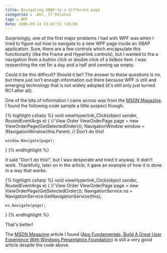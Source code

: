 ```yaml
---
title: Navigating XBAP to a different page
categories : .Net, IT Related
tags : WPF
date: 2006-09-11 13:42:51 +10:00
---
```


Surprisingly, one of the first major problems I had with WPF was when I tried to figure out how to navigate to a new WPF page inside an XBAP application. Sure, there are a few controls which encapsulate this functionality (like the Frame and Hyperlink controls), but I wanted to fire a navigation from a button click or double click of a listbox item. I was researching the net for a day and a half and coming up empty.

Could it be this difficult? Should it be? The answer to these questions is no, but there just isn't enough information out there because WPF is still and emerging technology that is not widely adopted (it's still only just turned RC1 after all).

One of the bits of information I came across was from the [MSDN Magazine][1]. I found the following code sample a little suspect though:

<!--more-->

{% highlight csharp %}
void viewHyperlink_Click(object sender, RoutedEventArgs e)
{
    // View Order
    ViewOrderPage page = new ViewOrderPage(GetSelectedOrder());
    NavigationWindow window =
        (NavigationWindow)this.Parent; // Don’t do this!
    
    window.Navigate(page);
}
{% endhighlight %}

It said &quot;Don't do this!&quot;, but I was desperate and tried it anyway. It didn't work. Thankfully, later on in the article, it gave an example of how it is done in a way that works:

{% highlight csharp %}
void viewHyperlink_Click(object sender, RoutedEventArgs e)
{
    // View Order
    ViewOrderPage page = new ViewOrderPage(GetSelectedOrder());
    NavigationService ns =
        NavigationService.GetNavigationService(this);
    
    ns.Navigate(page);
}
{% endhighlight %}

That's better!

The [MSDN Magazine][1] article I found ([App Fundamentals, Build A Great User Experience With Windows Presentation Foundation][0]) is still a very good article despite the code above.

[0]: http://msdn.microsoft.com/msdnmag/issues/06/10/AppFundamentals/
[1]: https://msdn.microsoft.com/en-us/magazine/

